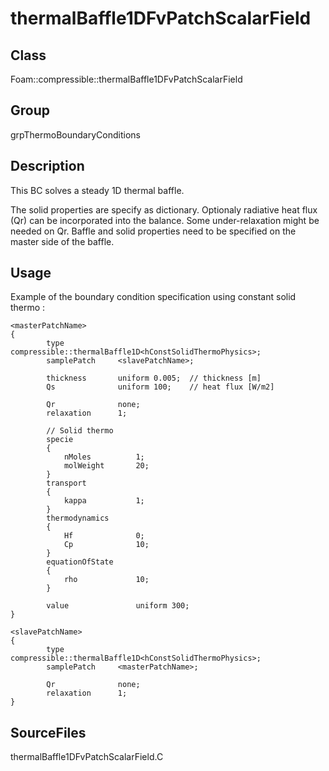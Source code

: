 # thermalBaffle1DFvPatchScalarField 
## Class
Foam::compressible::thermalBaffle1DFvPatchScalarField

## Group
grpThermoBoundaryConditions

## Description
This BC solves a steady 1D thermal baffle.

The solid properties are specify as dictionary. Optionaly radiative heat
flux (Qr) can be incorporated into the balance. Some under-relaxation might
be needed on Qr.  Baffle and solid properties need to be specified on the
master side of the baffle.

## Usage
Example of the boundary condition specification using constant
solid thermo :

```
<masterPatchName>
{
        type   compressible::thermalBaffle1D<hConstSolidThermoPhysics>;
        samplePatch     <slavePatchName>;

        thickness       uniform 0.005;  // thickness [m]
        Qs              uniform 100;    // heat flux [W/m2]

        Qr              none;
        relaxation      1;

        // Solid thermo
        specie
        {
            nMoles          1;
            molWeight       20;
        }
        transport
        {
            kappa           1;
        }
        thermodynamics
        {
            Hf              0;
            Cp              10;
        }
        equationOfState
        {
            rho             10;
        }

        value               uniform 300;
}

<slavePatchName>
{
        type   compressible::thermalBaffle1D<hConstSolidThermoPhysics>;
        samplePatch     <masterPatchName>;

        Qr              none;
        relaxation      1;
}
```

## SourceFiles
thermalBaffle1DFvPatchScalarField.C

